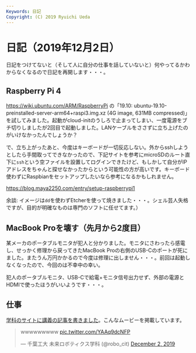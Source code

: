 ```yaml
---
Keywords: 日記
Copyright: (C) 2019 Ryuichi Ueda
---
```


# 日記（2019年12月2日）

日記をつけてないと（そして人に自分の仕事を話していないと）何やってるかわからなくなるので日記を再開します・・・。

## Raspberry Pi 4

https://wiki.ubuntu.com/ARM/RaspberryPi の「19.10: ubuntu-19.10-preinstalled-server-arm64+raspi3.img.xz (4G image, 631MB compressed)」を試してみました。起動がcloud-initのうしろで止まってしまい、一度電源をブチ切りしましたが2回目で起動しました。LANケーブルをささずに立ち上げたのがいけなかったんでしょうか？

で、立ち上がったあと、今度はキーボードが一切反応しない。外からsshしようとしたら手間取ってできなかったので、下記サイトを参考にmicroSDのルート直下に`ssh`という空ファイルを設置してログインできたけど、もしかして自分がIPアドレスをちゃんと探せなかったからという可能性の方が高いです。キーボード使わずにRaspbianをセットアップしたいなら参考になるかもしれません。

https://blog.maya2250.com/entry/setup-raspberrypi1

余談: イメージは`dd`を使わずEtcherを使って焼きました・・・。シェル芸人失格ですが、目的が明確なものは専門のソフトに任せてます。）

## MacBook Proを壊す（先月から2度目）

某メーカのポータブルモニタが犯人と分かりました。モニタにさわったら感電し、せっかく修理から戻ってきたMacBook Proの右側のUSB-Cのポートが死にました。またうん万円かかるので今度は修理に出しません・・・。前回は起動しなくなったので、今回のは不幸中の幸い。

犯人のポータブルモニタ、USB-Cで給電+モニタ信号出力せず、外部の電源とHDMIで使ったほうがいいようです・・・。

## 仕事

[学科のサイトに講義の記事を書きました](https://www.robotics.it-chiba.ac.jp/j/?p=594)。こんなムービーを掲載しています。

<blockquote class="twitter-tweet"><p lang="und" dir="ltr">wwwwwwwww <a href="https://t.co/YAAq9dcNFP">pic.twitter.com/YAAq9dcNFP</a></p>&mdash; 千葉工大 未来ロボティクス学科 (@robo_cit) <a href="https://twitter.com/robo_cit/status/1201399538541400064?ref_src=twsrc%5Etfw">December 2, 2019</a></blockquote> <script async src="https://platform.twitter.com/widgets.js" charset="utf-8"></script>


